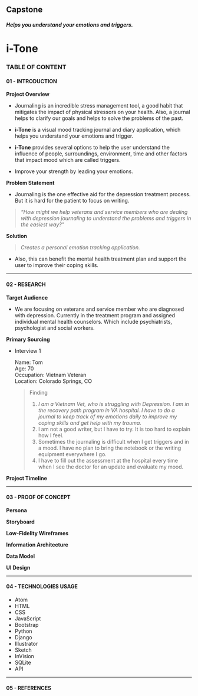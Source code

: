 ## Capstone

##### Helps you understand your emotions and triggers.
# i-Tone

### TABLE OF CONTENT

#### 01 - INTRODUCTION

**Project Overview**
- Journaling is an incredible stress management tool, a good habit that mitigates the
impact of physical stressors on your health. Also, a journal helps to clarify our goals
and helps to solve the problems of the past.

- **i-Tone** is a visual mood tracking journal and diary application, which helps you
understand your emotions and trigger.

- **i-Tone** provides several options to help the user understand the influence of people,
surroundings, environment, time and other factors that impact mood which are
called triggers.

- Improve your strength by leading your emotions.

**Problem Statement**
- Journaling is the one effective aid for the depression treatment process. But it is hard for
the patient to focus on writing.

> *“How might we help veterans and service members who are dealing with depression
journaling to understand the problems and triggers in the easiest way?"*

**Solution**
> *Creates a personal emotion tracking application.*

- Also, this can benefit the mental health treatment plan and support the user to
improve their coping skills.
_____________________________________________________________________________________________

#### 02 - RESEARCH

**Target Audience**
- We are focusing on veterans and service member who are diagnosed with depression. Currently in the treatment program and assigned individual mental health counselors. Which include psychiatrists, psychologist and social workers.

**Primary Sourcing**
- Interview 1

    Name:       Tom<br>
    Age:        70<br>
    Occupation: Vietnam Veteran<br>
    Location:   Colorado Springs, CO<br>

    > Finding
    > 1. *I am a Vietnam Vet, who is struggling with Depression. I am in the recovery path
program in VA hospital. I have to do a journal to keep track of my emotions
daily to improve my coping skills and get help with my trauma.*
    > 2. I am not a good writer, but I have to try. It is too hard to explain how I feel.
    > 3. Sometimes the journaling is difficult when I get triggers and in a mood. I have no
plan to bring the notebook or the writing equipment everywhere I go.
    > 4. I have to fill out the assessment at the hospital every time when I see the doctor
for an update and evaluate my mood.


**Project Timeline**

_____________________________________________________________________________________________

#### 03 - PROOF OF CONCEPT

**Persona**

**Storyboard**

**Low-Fidelity Wireframes**

**Information Architecture**

**Data Model**

**UI Design**

_____________________________________________________________________________________________

#### 04 - TECHNOLOGIES USAGE

* Atom
* HTML
* CSS
* JavaScript
* Bootstrap
* Python
* Django
* Illustrator
* Sketch
* InVision
* SQLite
* API

_____________________________________________________________________________________________

#### 05 - REFERENCES
